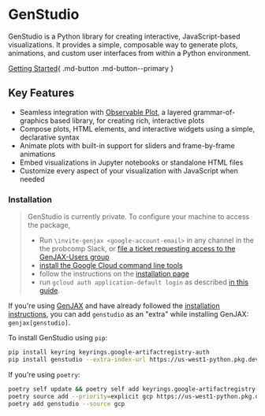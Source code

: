 # GenStudio

GenStudio is a Python library for creating interactive, JavaScript-based visualizations. It provides a simple, composable way to generate plots, animations, and custom user interfaces from within a Python environment.

[Getting Started](getting-started){ .md-button  .md-button--primary }

## Key Features

- Seamless integration with [Observable Plot](https://observablehq.com/plot/), a layered grammar-of-graphics based library, for creating rich, interactive plots
- Compose plots, HTML elements, and interactive widgets using a simple, declarative syntax
- Animate plots with built-in support for sliders and frame-by-frame animations
- Embed visualizations in Jupyter notebooks or standalone HTML files
- Customize every aspect of your visualization with JavaScript when needed

### Installation

> GenStudio is currently private. To configure your machine to access the package,
> - Run `\invite-genjax <google-account-email>` in any channel in the the probcomp Slack, or [file a ticket requesting access to the GenJAX-Users
> group](https://github.com/probcomp/genjax/issues/new?assignees=sritchie&projects=&template=access.md&title=%5BACCESS%5D)
> - [install the Google Cloud command line tools](https://cloud.google.com/sdk/docs/install)
> - follow the instructions on the [installation page](https://cloud.google.com/sdk/docs/install)
> - run `gcloud auth application-default login` as described [in this guide](https://cloud.google.com/sdk/docs/initializing).

If you're using [GenJAX](https://www.github.com/probcomp/genjax) and have already followed the [installation instructions](https://genjax.gen.dev/#quickstart), you can add `genstudio` as an "extra" while installing GenJAX: `genjax[genstudio]`.

To install GenStudio using `pip`:

```bash
pip install keyring keyrings.google-artifactregistry-auth
pip install genstudio --extra-index-url https://us-west1-python.pkg.dev/probcomp-caliban/probcomp/simple/
```

If you're using `poetry`:

```bash
poetry self update && poetry self add keyrings.google-artifactregistry-auth
poetry source add --priority=explicit gcp https://us-west1-python.pkg.dev/probcomp-caliban/probcomp/simple/
poetry add genstudio --source gcp
```
